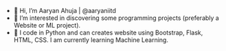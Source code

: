 - 👋 Hi, I’m Aaryan Ahuja | @aaryaniitd
- 👀 I’m interested in discovering some programming projects (preferably a Website or ML project).
- 🌱 I code in Python and can creates website using Bootstrap, Flask, HTML, CSS. I am currently learning Machine Learning.


<!---
aaryaniitd/aaryaniitd is a ✨ special ✨ repository because its `README.md` (this file) appears on your GitHub profile.
You can click the Preview link to take a look at your changes.
--->
